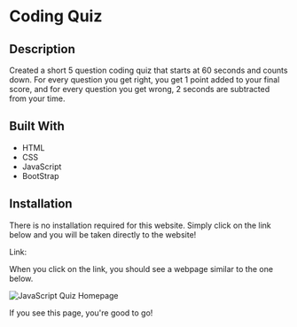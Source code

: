 # Coding Quiz

## Description
Created a short 5 question coding quiz that starts at 60 seconds and counts down. For every question you get right, you get 1 point added to your final score, and for every question you get wrong, 2 seconds are subtracted from your time.

## Built With
* HTML
* CSS
* JavaScript
* BootStrap

## Installation
There is no installation required for this website. Simply click on the link below and you will be taken directly to the website!   

Link:    

When you click on the link, you should see a webpage similar to the one below.  

![JavaScript Quiz Homepage](https://user-images.githubusercontent.com/88728912/144682724-ee030a86-a5f2-4ee2-8b05-9872d23f337a.png)

If you see this page, you're good to go!
